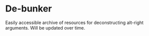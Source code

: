 # De-bunker
Easily accessible archive of resources for deconstructing alt-right arguments. Will be updated over time.
